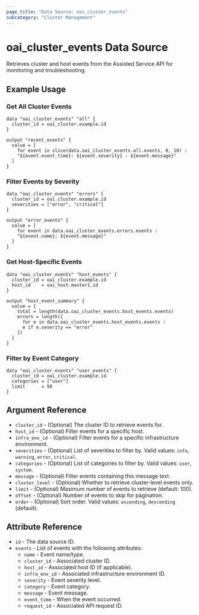 ```yaml
---
page_title: "Data Source: oai_cluster_events"
subcategory: "Cluster Management"
---
```


# oai_cluster_events Data Source

Retrieves cluster and host events from the Assisted Service API for monitoring and troubleshooting.

## Example Usage

### Get All Cluster Events

```hcl
data "oai_cluster_events" "all" {
  cluster_id = oai_cluster.example.id
}

output "recent_events" {
  value = [
    for event in slice(data.oai_cluster_events.all.events, 0, 10) :
    "${event.event_time}: ${event.severity} - ${event.message}"
  ]
}
```

### Filter Events by Severity

```hcl
data "oai_cluster_events" "errors" {
  cluster_id = oai_cluster.example.id
  severities = ["error", "critical"]
}

output "error_events" {
  value = [
    for event in data.oai_cluster_events.errors.events :
    "${event.name}: ${event.message}"
  ]
}
```

### Get Host-Specific Events

```hcl
data "oai_cluster_events" "host_events" {
  cluster_id = oai_cluster.example.id
  host_id    = oai_host.master1.id
}

output "host_event_summary" {
  value = {
    total = length(data.oai_cluster_events.host_events.events)
    errors = length([
      for e in data.oai_cluster_events.host_events.events :
      e if e.severity == "error"
    ])
  }
}
```

### Filter by Event Category

```hcl
data "oai_cluster_events" "user_events" {
  cluster_id = oai_cluster.example.id
  categories = ["user"]
  limit      = 50
}
```

## Argument Reference

* `cluster_id` - (Optional) The cluster ID to retrieve events for.
* `host_id` - (Optional) Filter events for a specific host.
* `infra_env_id` - (Optional) Filter events for a specific infrastructure environment.
* `severities` - (Optional) List of severities to filter by. Valid values: `info`, `warning`, `error`, `critical`.
* `categories` - (Optional) List of categories to filter by. Valid values: `user`, `system`.
* `message` - (Optional) Filter events containing this message text.
* `cluster_level` - (Optional) Whether to retrieve cluster-level events only.
* `limit` - (Optional) Maximum number of events to retrieve (default: 100).
* `offset` - (Optional) Number of events to skip for pagination.
* `order` - (Optional) Sort order. Valid values: `ascending`, `descending` (default).

## Attribute Reference

* `id` - The data source ID.
* `events` - List of events with the following attributes:
  * `name` - Event name/type.
  * `cluster_id` - Associated cluster ID.
  * `host_id` - Associated host ID (if applicable).
  * `infra_env_id` - Associated infrastructure environment ID.
  * `severity` - Event severity level.
  * `category` - Event category.
  * `message` - Event message.
  * `event_time` - When the event occurred.
  * `request_id` - Associated API request ID.